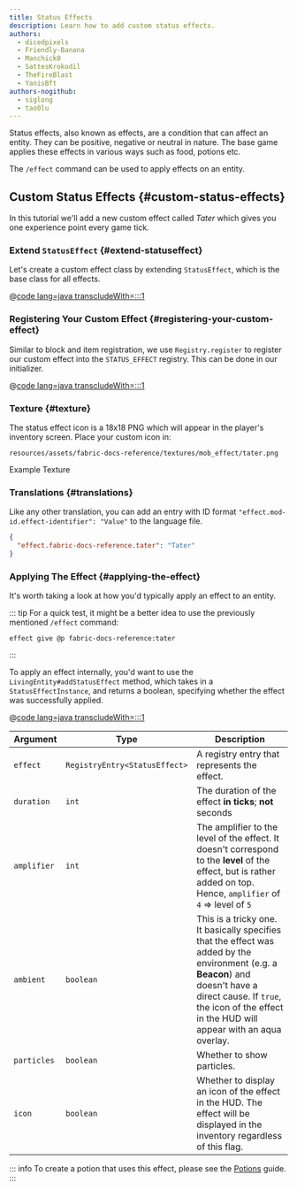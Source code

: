 ```yaml
---
title: Status Effects
description: Learn how to add custom status effects.
authors:
  - dicedpixels
  - Friendly-Banana
  - Manchick0
  - SattesKrokodil
  - TheFireBlast
  - YanisBft
authors-nogithub:
  - siglong
  - tao0lu
---
```


Status effects, also known as effects, are a condition that can affect an entity. They can be positive, negative or neutral in nature. The base game
applies these effects in various ways such as food, potions etc.

The `/effect` command can be used to apply effects on an entity.

## Custom Status Effects {#custom-status-effects}

In this tutorial we'll add a new custom effect called _Tater_ which gives you one experience point every game tick.

### Extend `StatusEffect` {#extend-statuseffect}

Let's create a custom effect class by extending `StatusEffect`, which is the base class for all effects.

@[code lang=java transcludeWith=:::1](@/reference/latest/src/main/java/com/example/docs/effect/TaterEffect.java)

### Registering Your Custom Effect {#registering-your-custom-effect}

Similar to block and item registration, we use `Registry.register` to register our custom effect into the
`STATUS_EFFECT` registry. This can be done in our initializer.

@[code lang=java transcludeWith=:::1](@/reference/latest/src/main/java/com/example/docs/effect/FabricDocsReferenceEffects.java)

### Texture {#texture}

The status effect icon is a 18x18 PNG which will appear in the player's inventory screen. Place your custom icon in:

```:no-line-numbers
resources/assets/fabric-docs-reference/textures/mob_effect/tater.png
```

<DownloadEntry visualURL="/assets/develop/tater-effect.png" downloadURL="/assets/develop/tater-effect-icon.png">Example Texture</DownloadEntry>

### Translations {#translations}

Like any other translation, you can add an entry with ID format `"effect.mod-id.effect-identifier": "Value"` to the
language file.

```json
{
  "effect.fabric-docs-reference.tater": "Tater"
}
```

### Applying The Effect {#applying-the-effect}

It's worth taking a look at how you'd typically apply an effect to an entity.

::: tip
For a quick test, it might be a better idea to use the previously mentioned `/effect` command:

```mcfunction
effect give @p fabric-docs-reference:tater
```

:::

To apply an effect internally, you'd want to use the `LivingEntity#addStatusEffect` method, which takes in
a `StatusEffectInstance`, and returns a boolean, specifying whether the effect was successfully applied.

@[code lang=java transcludeWith=:::1](@/reference/latest/src/main/java/com/example/docs/ReferenceMethods.java)

| Argument    | Type                          | Description                                                                                                                                                                                                                   |
|-------------|-------------------------------|-------------------------------------------------------------------------------------------------------------------------------------------------------------------------------------------------------------------------------|
| `effect`    | `RegistryEntry<StatusEffect>` | A registry entry that represents the effect.                                                                                                                                                                                  |
| `duration`  | `int`                         | The duration of the effect **in ticks**; **not** seconds                                                                                                                                                                      |
| `amplifier` | `int`                         | The amplifier to the level of the effect. It doesn't correspond to the **level** of the effect, but is rather added on top. Hence, `amplifier` of `4` => level of `5`                                                         |
| `ambient`   | `boolean`                     | This is a tricky one. It basically specifies that the effect was added by the environment (e.g. a **Beacon**) and doesn't have a direct cause. If `true`, the icon of the effect in the HUD will appear with an aqua overlay. |
| `particles` | `boolean`                     | Whether to show particles.                                                                                                                                                                                                    |
| `icon`      | `boolean`                     | Whether to display an icon of the effect in the HUD. The effect will be displayed in the inventory regardless of this flag.                                                                                                   |

::: info
To create a potion that uses this effect, please see the [Potions](../items/potions) guide.
:::

